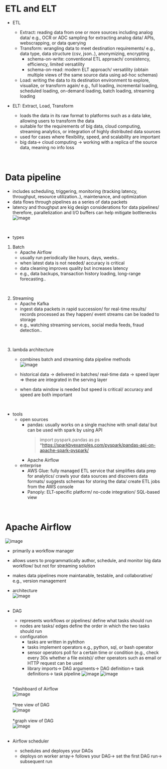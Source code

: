 # ETL and ELT
- ETL
  - Extract: reading data from one or more sources including analog data/ e.g., OCR or ADC sampling for extracting analog data/ APIs, webscrapping, or data querying 
  - Transform: wrangling data to meet destination requirements/ e.g., data type, data structure (csv, json..), anonymizing, encrypting
      - schema-on-write: conventional ETL approach/ consistency, efficiency, limited versatility
      - schema-on-read: modern ELT approach/ versatility (obtain multiple views of the same source data using ad-hoc schemas)
  - Load: writing the data to its destination environment to explore, visualize, or transform again/ e.g., full loading, incremental loading, scheduled loading, on-demand loading, batch loading, streaming loading

- ELT: Extract, Load, Transform
  - loads the data in its raw format to platforms such as a data lake, allowing users to transform the data
  - suitable for the requirements of big data, cloud computing, streaming analytics, or integration of highly distributed data sources
  - used for cases where flexibility, speed, and scalability are important
  - big data-> cloud computing -> working with a replica of the source data, meaning no info loss
<br/>


# Data pipeline
- includes scheduling, triggering, monitoring (tracking latency, throughput, resource utilization..), maintenance, and optimization
- data flows through pipelines as a series of data packets
- latency and thoughput are kig design considerations for data pipelines/ therefore, parallelization and I/O buffers can help mitigate bottlenecks<br/>
  ![image](https://github.com/youngmin-jin/exercise/assets/135728064/0ab9e89e-34c5-40ac-b34c-7370dd4240e0)

<br/>

- types
1. Batch
   - Apache Airflow
   - usually run periodically like hours, days, weeks..
   - when latest data is not needed/ accuracy is critical
   - data cleaning improves quality but increases latency
   - e.g., data backups, transaction history loading, long-range forecasting..
<br/>

2. Streaming
   - Apache Kafka
   - ingest data packets in rapid succession/ for real-time results/ records processed as they happen/ event streams can be loaded to storage
   - e.g., watching streaming services, social media feeds, fraud detection..
<br/>

3. lambda architecture
   - combines batch and streaming data pipeline methods<br/>
     ![image](https://github.com/youngmin-jin/exercise/assets/135728064/0e18bf55-f5df-413a-8c59-0a1250f78d00)

   - historical data -> delivered in batches/ real-time data -> speed layer => these are integrated in the serving layer
   - when data window is needed but speed is critical/ accuracy and speed are both important
<br/>

- tools
  - open sources
    - pandas: usually works on a single machine with small data/ but can be used with spark by using API
      > import pyspark.pandas as ps<br/>
      *https://sparkbyexamples.com/pyspark/pandas-api-on-apache-spark-pyspark/
    - Apache Airflow
  - enterprise
    - AWS Glue: fully managed ETL service that simplifies data prep for analytics/ crawls your data sources and discovers data formats/ suggests schemas for storing the data/ create ETL jobs from the AWS console
    - Panoply: ELT-specific platform/ no-code integration/ SQL-based view
<br/>


# Apache Airflow 
  ![image](https://github.com/youngmin-jin/exercise/assets/135728064/844dab74-0015-430b-8336-2a4277ae7017)
  - primarily a workflow manager
  - allows users to programmatically author, schedule, and monitor big data workflow/ but not for streaming solution
  - makes data pipelines more maintanable, testable, and collaborative/ e.g., version management
  - architecture<br/>
    ![image](https://github.com/youngmin-jin/exercise/assets/135728064/f6863c58-90ce-421e-bc78-9999e3f8522d)<br/><br/>
  
  - DAG
    - represents workflows or pipelines/ define what tasks should run
    - nodes are tasks/ edges define the order in which the two tasks should run
    - configuration
      - tasks are written in pyhthon
      - tasks implement operators e.g., python, sql, or bash operator
      - sensor operators poll for a certain time or condition (e.g., check every 30s whether a file exists)/ other operators such as email or HTTP request can be used
      - library imports-> DAG arguments-> DAG definition-> task definitions-> task pipeline
        ![image](https://github.com/youngmin-jin/exercise/assets/135728064/a1983533-3ef7-4c8b-bcde-a31b6c9650cc) 
        ![image](https://github.com/youngmin-jin/exercise/assets/135728064/bd50bbf1-1e7f-4877-8d7b-bb8018a11781)<br/><br/>
    
    *dashboard of Airflow<br/>
    ![image](https://github.com/youngmin-jin/exercise/assets/135728064/5c7dc5e2-afbb-48cb-aae7-fe9f42286d6f)<br/><br/>
    *tree view of DAG<br/>
    ![image](https://github.com/youngmin-jin/exercise/assets/135728064/ba174be2-3cc5-4bbd-9862-055098c0ab32)<br/><br/>
    *graph view of DAG<br/>
    ![image](https://github.com/youngmin-jin/exercise/assets/135728064/491d6bd5-f108-47ea-99e0-34971cc6e64b)<br/><br/>
        
  - Airflow scheduler
    - schedules and deployes your DAGs
    - deploys on worker array-> follows your DAG-> set the first DAG run-> subsequent run 
      

















